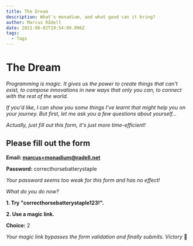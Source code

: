 ```yaml
---
title: The Dream
description: What's monadium, and what good can it bring?
author: Marcus Rådell
date: 2021-06-02T19:54:09.096Z
tags:
  - Tags
---
```

# The Dream

*Programming is magic. It gives us the power to create things that can't exist, to compose innovations in new ways that only you can, to connect with the rest of the world.*

*If you'd like, I can show you some things I've learnt that might help you on your journey. But first, let me ask you a few questions about yourself...* 

*Actually, just fill out this form, it's just more time-efficient!*

## **Please fill out the form**

**Email: marcus+monadium@radell.net**

**Password:** correcthorsebatterystaple

*Your password seems too weak for this form and has no effect!*

*What do you do now?*

**1. Try "correcthorsebatterystaple123!".**

**2. Use a magic link.**

**Choice:** 2

*Your magic link bypasses the form validation and finally submits. Victory* 👑